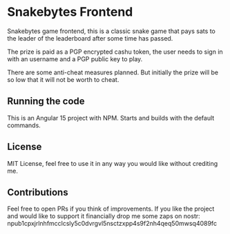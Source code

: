 # Snakebytes Frontend

Snakebytes game frontend, this is a classic snake game that pays
sats to the leader of the leaderboard after some time has passed.

The prize is paid as a PGP encrypted cashu token, the user needs to sign in
with an username and a PGP public key to play.

There are some anti-cheat measures planned. But initially the prize will be so low that it will not be worth to cheat.

## Running the code

This is an Angular 15 project with NPM. Starts and builds with the default commands.

## License

MIT License, feel free to use it in any way you would like without crediting me.

## Contributions

Feel free to open PRs if you think of improvements. If you like the project and would like
to support it financially drop me some zaps on nostr: npub1cpxjrlnhfmcclcsly5c0dvrgvl5nsctzxpp4s9f2nh4qeq50mwsq4089fc

